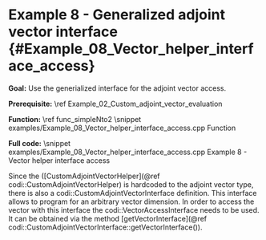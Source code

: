 Example 8 - Generalized adjoint vector interface {#Example_08_Vector_helper_interface_access}
=======

**Goal:** Use the generialized interface for the adjoint vector access.

**Prerequisite:** \ref Example_02_Custom_adjoint_vector_evaluation

**Function:** \ref func_simpleNto2
\snippet examples/Example_08_Vector_helper_interface_access.cpp Function

**Full code:**
\snippet examples/Example_08_Vector_helper_interface_access.cpp Example 8 - Vector helper interface access

Since the ([CustomAdjointVectorHelper](@ref codi::CustomAdjointVectorHelper) is hardcoded to the adjoint vector type,
there is also a codi::CustomAdjointVectorInterface definition. This interface allows to program for an arbitrary
vector dimension. In order to access the vector with this interface the codi::VectorAccessInterface needs to be used.
It can be obtained via the method [getVectorInterface](@ref codi::CustomAdjointVectorInterface::getVectorInterface()).
